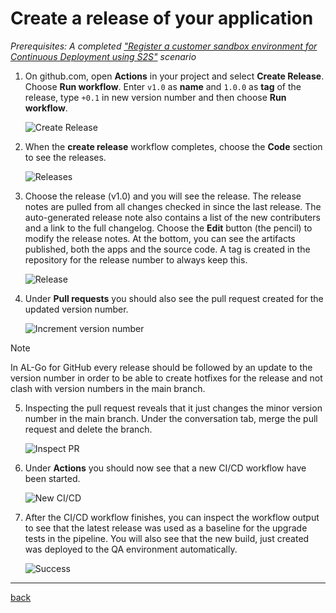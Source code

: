 # Create a release of your application

*Prerequisites: A completed ["Register a customer sandbox environment for Continuous Deployment using S2S"](Scenarios/RegisterSandboxEnvironment.md) scenario*

1. On github.com, open **Actions** in your project and select **Create Release**. Choose **Run workflow**. Enter `v1.0` as **name** and `1.0.0` as **tag** of the release, type `+0.1` in new version number and then choose **Run workflow**.

   ![Create Release](https://github.com/user-attachments/assets/748537f5-781f-4e96-bb8f-79b7294dbca5)

1. When the **create release** workflow completes, choose the **Code** section to see the releases.

   ![Releases](https://github.com/user-attachments/assets/71de15de-1d29-49cf-a593-85b0c5041f4c)

1. Choose the release (v1.0) and you will see the release. The release notes are pulled from all changes checked in since the last release. The auto-generated release note also contains a list of the new contributers and a link to the full changelog. Choose the **Edit** button (the pencil) to modify the release notes. At the bottom, you can see the artifacts published, both the apps and the source code. A tag is created in the repository for the release number to always keep this.

   ![Release](https://github.com/user-attachments/assets/ad9088c7-dfad-4a5e-9a20-c168b1311eee)

1. Under **Pull requests** you should also see the pull request created for the updated version number.

   ![Increment version number](https://github.com/user-attachments/assets/77a0c94d-d365-4d5d-ac4e-57d3841e8f25)

> [!NOTE]
> In AL-Go for GitHub every release should be followed by an update to the version number in order to be able to create hotfixes for the release and not clash with version numbers in the main branch.

5. Inspecting the pull request reveals that it just changes the minor version number in the main branch. Under the conversation tab, merge the pull request and delete the branch.

   ![Inspect PR](https://github.com/user-attachments/assets/f7855aaa-3233-4028-91ed-ffba9de797ae)

1. Under **Actions** you should now see that a new CI/CD workflow have been started.

   ![New CI/CD](https://github.com/user-attachments/assets/442930f6-508d-4e0f-8130-2ccc39099fef)

1. After the CI/CD workflow finishes, you can inspect the workflow output to see that the latest release was used as a baseline for the upgrade tests in the pipeline. You will also see that the new build, just created was deployed to the QA environment automatically.

   ![Success](https://github.com/user-attachments/assets/639851f5-fab2-4cc9-a43c-e4cdea974536)

______________________________________________________________________

[back](../README.md)
